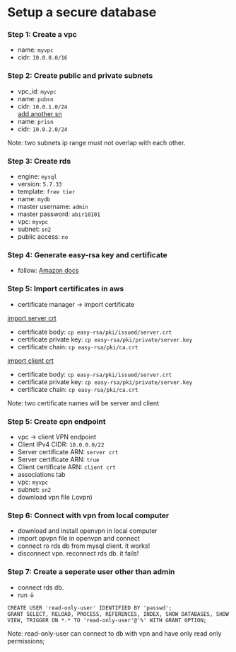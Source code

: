 # Setup a secure database

### Step 1: Create a vpc
- name: `myvpc`
- cidr: `10.0.0.0/16`

### Step 2: Create public and private subnets
- vpc_id: `myvpc`
- name: `pubsn`
- cidr: `10.0.1.0/24`  
<ins> add another sn </ins>
- name: `prisn`
- cidr: `10.0.2.0/24`

Note: two subnets ip range must not overlap with each other.

### Step 3: Create rds
- engine: `mysql`
- version: `5.7.33`
- template: `free tier`
- name: `mydb`
- master username: `admin`
- master password: `abir10101`
- vpc: `myvpc`
- subnet: `sn2`
- public access: `no`

### Step 4: Generate easy-rsa key and certificate
- follow: [Amazon docs](https://docs.aws.amazon.com/vpn/latest/clientvpn-admin/mutual.html)

### Step 5: Import certificates in aws
- certificate manager &#8594; import certificate

<ins> import server crt </ins>
- certificate body: `cp easy-rsa/pki/issued/server.crt`
- certificate private key: `cp easy-rsa/pki/private/server.key`
- certificate chain: `cp easy-rsa/pki/ca.crt`

<ins> import client crt </ins>
- certificate body: `cp easy-rsa/pki/issued/server.crt`
- certificate private key: `cp easy-rsa/pki/private/server.key`
- certificate chain: `cp easy-rsa/pki/ca.crt`

Note: two certificate names will be server and client

### Step 5: Create cpn endpoint
- vpc &#8594; client VPN endpoint
- Client IPv4 CIDR: `10.0.0.0/22`
- Server certificate ARN: `server crt`
- Server certificate ARN: `true`
- Client certificate ARN: `client crt`
- associations tab
- vpc: `myvpc`
- subnet: `sn2`
- download vpn file (.ovpn)

### Step 6: Connect with vpn from local computer
- download and install openvpn in local computer
- import opvpn file in openvpn and connect
- connect ro rds db from mysql client. it works!
- disconnect vpn. reconnect rds db. it fails!

### Step 7: Create a seperate user other than admin
- connect rds db.
- run &#8595;
```
CREATE USER 'read-only-user' IDENTIFIED BY 'passwd';
GRANT SELECT, RELOAD, PROCESS, REFERENCES, INDEX, SHOW DATABASES, SHOW VIEW, TRIGGER ON *.* TO 'read-only-user'@'%' WITH GRANT OPTION;
```
Note: read-only-user can connect to db with vpn and have only read only permissions;
